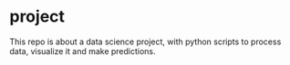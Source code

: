 # project
This repo is about a data science project, with python scripts to process data, visualize it and make predictions.